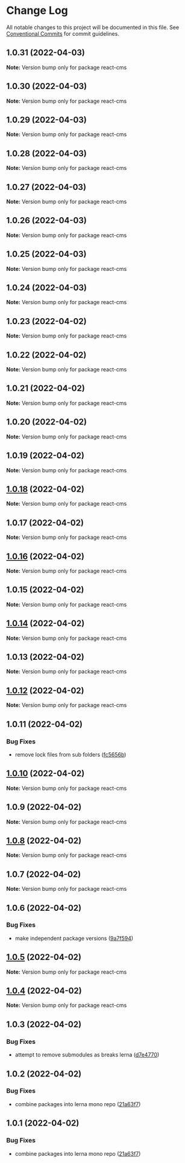 # Change Log

All notable changes to this project will be documented in this file.
See [Conventional Commits](https://conventionalcommits.org) for commit guidelines.

## 1.0.31 (2022-04-03)

**Note:** Version bump only for package react-cms





## 1.0.30 (2022-04-03)

**Note:** Version bump only for package react-cms





## 1.0.29 (2022-04-03)

**Note:** Version bump only for package react-cms





## 1.0.28 (2022-04-03)

**Note:** Version bump only for package react-cms





## 1.0.27 (2022-04-03)

**Note:** Version bump only for package react-cms





## 1.0.26 (2022-04-03)

**Note:** Version bump only for package react-cms





## 1.0.25 (2022-04-03)

**Note:** Version bump only for package react-cms





## 1.0.24 (2022-04-03)

**Note:** Version bump only for package react-cms





## 1.0.23 (2022-04-02)

**Note:** Version bump only for package react-cms





## 1.0.22 (2022-04-02)

**Note:** Version bump only for package react-cms





## 1.0.21 (2022-04-02)

**Note:** Version bump only for package react-cms





## 1.0.20 (2022-04-02)

**Note:** Version bump only for package react-cms





## 1.0.19 (2022-04-02)

**Note:** Version bump only for package react-cms





## [1.0.18](https://github.com/The-Code-Monkey/TechStack/compare/react-cms@1.0.17...react-cms@1.0.18) (2022-04-02)

**Note:** Version bump only for package react-cms





## 1.0.17 (2022-04-02)

**Note:** Version bump only for package react-cms





## [1.0.16](https://github.com/The-Code-Monkey/TechStack/compare/react-cms@1.0.15...react-cms@1.0.16) (2022-04-02)

**Note:** Version bump only for package react-cms





## 1.0.15 (2022-04-02)

**Note:** Version bump only for package react-cms





## [1.0.14](https://github.com/The-Code-Monkey/TechStack/compare/react-cms@1.0.13...react-cms@1.0.14) (2022-04-02)

**Note:** Version bump only for package react-cms





## 1.0.13 (2022-04-02)

**Note:** Version bump only for package react-cms





## [1.0.12](https://github.com/The-Code-Monkey/TechStack/compare/react-cms@1.0.11...react-cms@1.0.12) (2022-04-02)

**Note:** Version bump only for package react-cms





## 1.0.11 (2022-04-02)


### Bug Fixes

* remove lock files from sub folders ([fc5656b](https://github.com/The-Code-Monkey/TechStack/commit/fc5656b76fee0f5b0cf1a08bc471f5230319cffb))





## [1.0.10](https://github.com/The-Code-Monkey/TechStack/compare/react-cms@1.0.9...react-cms@1.0.10) (2022-04-02)

**Note:** Version bump only for package react-cms





## 1.0.9 (2022-04-02)

**Note:** Version bump only for package react-cms





## [1.0.8](https://github.com/The-Code-Monkey/TechStack/compare/react-cms@1.0.7...react-cms@1.0.8) (2022-04-02)

**Note:** Version bump only for package react-cms





## 1.0.7 (2022-04-02)

**Note:** Version bump only for package react-cms





## 1.0.6 (2022-04-02)


### Bug Fixes

* make independent package versions ([9a7f594](https://github.com/The-Code-Monkey/TechStack/commit/9a7f59463951aadc9c87803ec32be8e0cc89844a))





## [1.0.5](https://github.com/The-Code-Monkey/TechStack/compare/react-cms@1.0.4...react-cms@1.0.5) (2022-04-02)

**Note:** Version bump only for package react-cms





## [1.0.4](https://github.com/The-Code-Monkey/TechStack/compare/react-cms@1.0.3...react-cms@1.0.4) (2022-04-02)

**Note:** Version bump only for package react-cms





## 1.0.3 (2022-04-02)


### Bug Fixes

* attempt to remove submodules as breaks lerna ([d7e4770](https://github.com/The-Code-Monkey/TechStack/commit/d7e47702e36627bc16910b0b7ecf05e426d5eea2))





## 1.0.2 (2022-04-02)


### Bug Fixes

* combine packages into lerna mono repo ([21a63f7](https://github.com/The-Code-Monkey/TechStack/commit/21a63f7ea7e8cc1d3366ebdafb28fd26e9402d64))





## 1.0.1 (2022-04-02)


### Bug Fixes

* combine packages into lerna mono repo ([21a63f7](https://github.com/The-Code-Monkey/TechStack/commit/21a63f7ea7e8cc1d3366ebdafb28fd26e9402d64))
